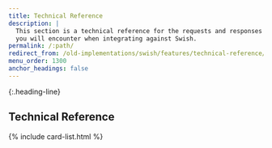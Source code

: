 ```yaml
---
title: Technical Reference
description: |
  This section is a technical reference for the requests and responses
  you will encounter when integrating against Swish.
permalink: /:path/
redirect_from: /old-implementations/swish/features/technical-reference/
menu_order: 1300
anchor_headings: false
---
```


{:.heading-line}
## Technical Reference

{% include card-list.html %}

